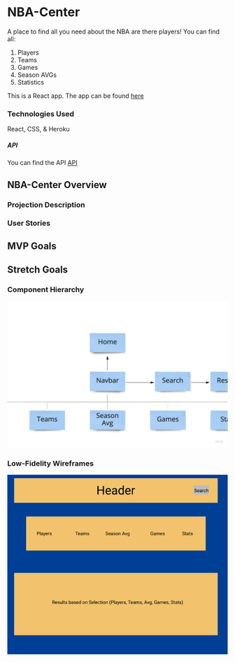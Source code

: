 # NBA-Center
A place to find all you need about the NBA are there players! You can find all:
1) Players
2) Teams
3) Games
4) Season AVGs
5) Statistics

This is a React app. The app can be found [here]()

### Technologies Used
React, CSS, & Heroku
##### API
You can find the API [API](https://www.balldontlie.io/)

## NBA-Center Overview
### Projection Description


### User Stories

## MVP Goals

## Stretch Goals

### Component Hierarchy
![](./Assets/Components.jpeg)

### Low-Fidelity Wireframes
![](./Assets/Wireframe.png)